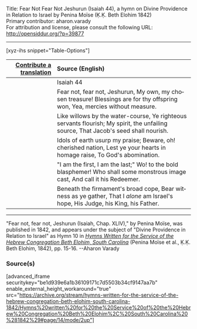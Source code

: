 <html>
<head></head>
<body>
Title: Fear Not Fear Not Jeshurun (Isaiah 44), a hymn on Divine Providence in Relation to Israel by Penina Moïse (Ḳ.Ḳ. Beth Elohim 1842)<br />
Primary contributor: aharon.varady<br />
For attribution and license, please consult the following URL: <a href="http://opensiddur.org/?p=39877">http://opensiddur.org/?p=39877</a>
<p />
<hr />

[xyz-ihs snippet="Table-Options"]<table style="margin-left: auto;margin-right: auto;" class="draggable">
<thead><tr><th id="x" style="text-align: right;"><a href="/contribute/upload">Contribute a translation</a></th><th style="text-align: left;">Source (English)</th></tr></thead>
<tbody>
<tr><td style="vertical-align:top;">
<div class="liturgy" lang="he" style="text-align: right;">

</div></td>

<td style="vertical-align:top;">
<div class="english" lang="en" style="text-align: left;">
<span class="citation">Isaiah 44</span>
</div></td></tr>


<tr><td style="vertical-align:top;">
<div class="liturgy" lang="he" style="text-align: right;">

</div></td>

<td style="vertical-align:top;">
<div class="english" lang="en" style="text-align: left;">
Fear not, fear not, Jeshurun, 
My own, my chosen treasure! 
Blessings are for thy offspring won, 
Yea, mercies without measure. 
</div></td></tr>


<tr><td style="vertical-align:top;">
<div class="liturgy" lang="he" style="text-align: right;">

</div></td>

<td style="vertical-align:top;">
<div class="english" lang="en" style="text-align: left;">
Like willows by the water-course, 
Ye righteous servants flourish; 
My spirit, the unfailing source, 
That Jacob's seed shall nourish. 
</div></td></tr>


<tr><td style="vertical-align:top;">
<div class="liturgy" lang="he" style="text-align: right;">

</div></td>

<td style="vertical-align:top;">
<div class="english" lang="en" style="text-align: left;">
Idols of earth usurp my praise; 
Beware, oh! cherished nation, 
Lest ye your hearts in homage raise, 
To God's abomination. 
</div></td></tr>


<tr><td style="vertical-align:top;">
<div class="liturgy" lang="he" style="text-align: right;">

</div></td>

<td style="vertical-align:top;">
<div class="english" lang="en" style="text-align: left;">
"I am the first, I am the last;" 
Wo! to the bold blasphemer! 
Who shall some monstrous image cast, 
And call it his Redeemer. 
</div></td></tr>


<tr><td style="vertical-align:top;">
<div class="liturgy" lang="he" style="text-align: right;">

</div></td>

<td style="vertical-align:top;">
<div class="english" lang="en" style="text-align: left;">
Beneath the firmament's broad cope, 
Bear witness as ye gather, 
That I <em>alone</em> am Israel's hope, 
His Judge, his King, his Father. 
</div></td></tr>
</tbody></table>

<hr />

"Fear not, fear not, Jeshurun (Isaiah, Chap. XLIV)," by Penina Moïse, was published in 1842, and appears under the subject of "Divine Providence in Relation to Israel" as Hymn 10 in <em><a href="/?p=39305">Hymns Written for the Service of the Hebrew Congregation Beth Elohim, South Carolina</a></em> (Penina Moïse et al., Ḳ.Ḳ. Beth Elohim, 1842), pp. 15-16. --Aharon Varady

<h3>Source(s)</h3>

[advanced_iframe securitykey="be1d939e6a1b36109171c7d5503b34cf9147aa7b" enable_external_height_workaround="true" src="https://archive.org/stream/hymns-written-for-the-service-of-the-hebrew-congregation-beth-elohim-south-carolina-1842/Hymns%20written%20for%20the%20Service%20of%20the%20Hebrew%20Congregation%20Beth%20Elohim%2C%20South%20Carolina%20%281842%29#page/14/mode/2up"]

&nbsp; 
</body>
</html>